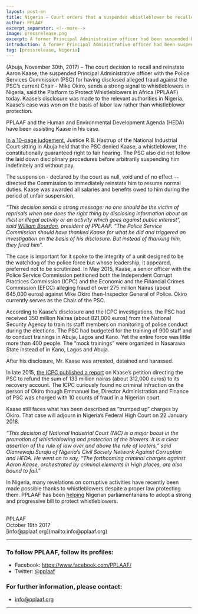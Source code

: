 ```yaml
---
layout: post-en
title: Nigeria – Court orders that a suspended whistleblower be recalled and reinstated
author: PPLAAF
excerpt_separator: <!--more-->
image: pressrelease.png
excerpt: A former Principal Administrative officer had been suspended by his hierarchy after disclosing to the authorities fraudulent activities
introduction: A former Principal Administrative officer had been suspended by his hierarchy after disclosing to the authorities fraudulent activities
tag: [pressrelease, Nigeria]
---
```


<!-- <img class="img-responsive img-post center-block" src="/img/posts/saftu.jpg">  -->
<!-- <br> -->

(Abuja, November 30th, 2017) – The court decision to recall and reinstate Aaron Kaase, the suspended  Principal Administrative officer with the Police Services Commission (PSC) for having disclosed alleged fraud against the PSC’s current Chair - Mike Okiro, sends a strong signal to whistleblowers in Nigeria, said the Platform to Protect Whistleblowers in Africa (PPLAAF) today. Kaase’s disclosure was made to the relevant authorities in Nigeria. Kaase’s case was won on the basis of labor law rather than whistleblower protection. 

PPLAAF and the Human and Environmental Development Agenda (HEDA) have been assisting Kaase in his case. 

[In a 10-page judgement](../../../downloads/COURT-JUDGEMENT.pdf), Justice R.B. Hastrup of the National Industrial Court sitting in Abuja held that the PSC denied Kaase, a whistleblower, the constitutionally guaranteed right to fair hearing. The PSC also did not follow the laid down disciplinary procedures before arbitrarily suspending him indefinitely and without pay. 

The suspension - declared by the court as null, void and of no effect -- directed the Commission to immediately reinstate him to resume normal duties. Kaase was awarded all salaries and benefits owed to him during the period of unfair suspension. 

*“This decision sends a strong message: no one should be the victim of reprisals when one does the right thing by disclosing information about an illicit or illegal activity or an activity which goes against public interest”, said [William Bourdon](https://pplaaf.org/who-we-are.html), president of PPLAAF. “The Police Service Commission should have thanked Kaase for what he did and triggered an investigation on the basis of his disclosure. But instead of thanking him, they fired him”.*

The case is important for it spoke to the integrity of a unit designed to be the watchdog of the police force but whose leadership, it appeared, preferred not to be scrutinized. In May 2015, Kaase, a senior officer with the Police Service Commission petitioned both the Independent Corrupt Practices Commission (ICPC) and the Economic and the Financial Crimes Commission (EFCC) alleging fraud of over 275 million Nairas (about 645,000 euros) against Mike Okiro then-Inspector General of Police. Okiro currently serves as the Chair of the PSC.  

According to Kaase’s disclosure and the ICPC investigations, the PSC had received 350 million Nairas (about 821,000 euros) from the National Security Agency to train its staff members on monitoring of police conduct during the elections. The PSC had budgeted for the training of 900 staff and to conduct trainings in Abuja, Lagos and Kano. Yet the entire force was little more than 400 people. The “mock trainings” were organized in Nasarawa State instead of in Kano, Lagos and Abuja.

After his disclosure, Mr. Kaase was arrested, detained and harassed. 

In late 2015, [the ICPC published a report](../../../downloads/ICPC-report.pdf) on Kaase’s petition directing the PSC to refund the sum of 133 million nairas (about 312,000 euros) to its recovery account. The ICPC curiously found no criminal infraction on the person of Okiro though Emmanuel Ibe, Director Administration and Finance of PSC was charged with 10 counts of fraud in a Nigerian court.

Kaase still faces what has been described as “trumped up” charges by Okiro. That case will adjourn in Nigeria’s Federal High Court on 22 January 2018. 

_“This decision of National Industrial Court (NIC) is a major boost in the promotion of whistleblowing and protection of the blowers. It is a clear assertion of the rule of law over and above the rule of looters,” said Olanrewaju Suraju of Nigeria’s Civil Society Network Against Corruption and HEDA.  He went on to say, “The forthcoming criminal charges against Aaron Kaase, orchestrated by criminal elements in High places, are also bound to fail.”_

In Nigeria, many revelations on corruptive activities have recently been made possible thanks to whistleblowers despite a proper law protecting them. PPLAAF has been [helping](https://pplaaf.org/2017/06/15/nigerian-parliament.html) Nigerian parliamentarians to adopt a strong and progressive bill to protect whistleblowers.




<br>
PPLAAF <br>
October 19th 2017 <br>
[info@pplaaf.org](mailto:info@pplaaf.org)

<br>

----------------------

### To follow PPLAAF, follow its profiles:
- Facebook: <https://www.facebook.com/PPLAAF/>
- Twitter: [@pplaaf](https://twitter.com/pplaaf)

### For further information, please contact:
- [info@pplaaf.org](mailto:info@pplaaf.org)



-----
